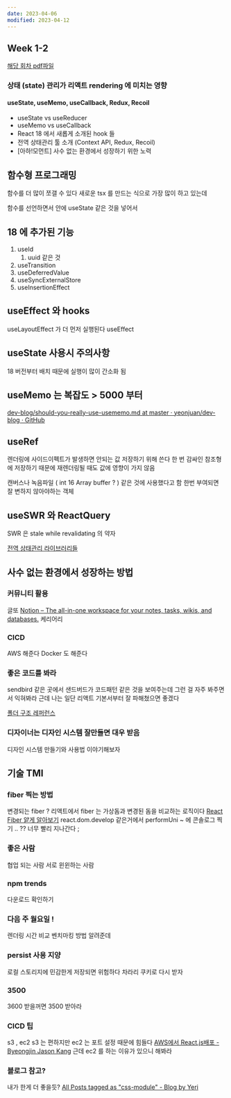 ```yaml
---
date: 2023-04-06
modified: 2023-04-12
---
```


## Week 1-2

[해당 회차 pdf파일](file/상태관리가%20렌더러에%20미치는%20영향.pdf)

### 상태 (state) 관리가 리액트 rendering 에 미치는 영향

#### useState, useMemo, useCallback, Redux, Recoil

- useState vs useReducer
- useMemo vs useCallback
- React 18 에서 새롭게 소개된 hook 들
- 전역 상태관리 툴 소개 (Context API, Redux, Recoil)
- [아하!모먼트] 사수 없는 환경에서 성장하기 위한 노력

## 함수형 프로그래밍

함수를 더 많이 쪼갤 수 있다
새로운 tsx 를 만드는 식으로 가장 많이 하고 있는데

함수를 선언하면서 안에 useState 같은 것을 넣어서

## 18 에 추가된 기능

1. useId
	1. uuid 같은 것
2. useTransition
3. useDeferredValue
4. useSyncExternalStore
5. useInsertionEffect

## useEffect 와 hooks

useLayoutEffect 가 더 먼저 실행된다
useEffect

## useState 사용시 주의사항

18 버전부터 배치 때문에 실행이 많이 간소화 됨

## useMemo 는 복잡도 > 5000 부터

[dev-blog/should-you-really-use-usememo.md at master · yeonjuan/dev-blog · GitHub](https://github.com/yeonjuan/dev-blog/blob/master/JavaScript/should-you-really-use-usememo.md?utm_source=substack&utm_medium=email)

## useRef

렌더링에 사이드이펙트가 발생하면 안되는 값 저장하기 위해 쓴다
한 번 감싸인 참조형에 저장하기 때문에 재렌더링될 때도 값에 영향이 가지 않음

캔버스나 녹음파일 ( int 16 Array buffer ? ) 같은 것에 사용했다고 함
한번 부여되면 잘 변하지 않아야하는 객체

## useSWR 와 ReactQuery

SWR 은 stale while revalidating 의 약자


[전역 상태관리 라이브러리들](전역%20상태관리%20라이브러리들.md)

## 사수 없는 환경에서 성장하는 방법

### 커뮤니티 활용

글또
[Notion – The all-in-one workspace for your notes, tasks, wikis, and databases.](https://www.notion.so/zzsza/ac5b18a482fb4df497d4e8257ad4d516)
케리어리

### CICD

AWS 해준다
Docker 도 해준다

### 좋은 코드를 봐라

sendbird 같은 곳에서 샌드버드가 코드패턴 같은 것을 보여주는데 그런 걸 자주 봐주면서 익혀봐라
근데 나는 일단 리액트 기본서부터 잘 파해쳤으면 좋겠다

[폴더 구조 레퍼런스](../../../site/develop/폴더%20구조%20레퍼런스.md)

### 디자이너는 디자인 시스템 잘만들면 대우 받음

디자인 시스템 만들기와 사용법
이야기해보자

## 기술 TMI

### fiber 찍는 방법

변경되는 fiber ?
리액트에서 fiber 는 가상돔과 변경된 돔을 비교하는 로직이다
[React Fiber 얕게 알아보기](https://velog.io/@jangws/React-Fiber)
react.dom.develop 같은거에서
performUni ~ 에 콘솔로그 찍기 .. ?? 너무 빨리 지나간다 ;

### 좋은 사람

협업 되는 사람 서로 윈윈하는 사람

### npm trends

다운로드 확인하기

### 다음 주 월요일 !

렌더링 시간 비교 벤치마킹 방법 알려준데

### persist 사용 지양

로컬 스토리지에 민감한게 저장되면 위험하다
차라리 쿠키로 다시 받자

### 3500

3600 받을꺼면 3500 받아라

### CICD 팁

s3 , ec2
s3 는 편하지만 ec2 는 포트 설정 때문에 힘들다
[AWS에서 React.js배포 - Byeongjin Jason Kang](https://jasonkang14.github.io/aws/aws-amplify-with-react)
근데 ec2 를 하는 이유가 있으니 해봐라

### 블로그 참고?

내가 한게 더 좋을듯?
[All Posts tagged as "css-module" - Blog by Yeri](https://yeri-kim.github.io/tag/css-module)
